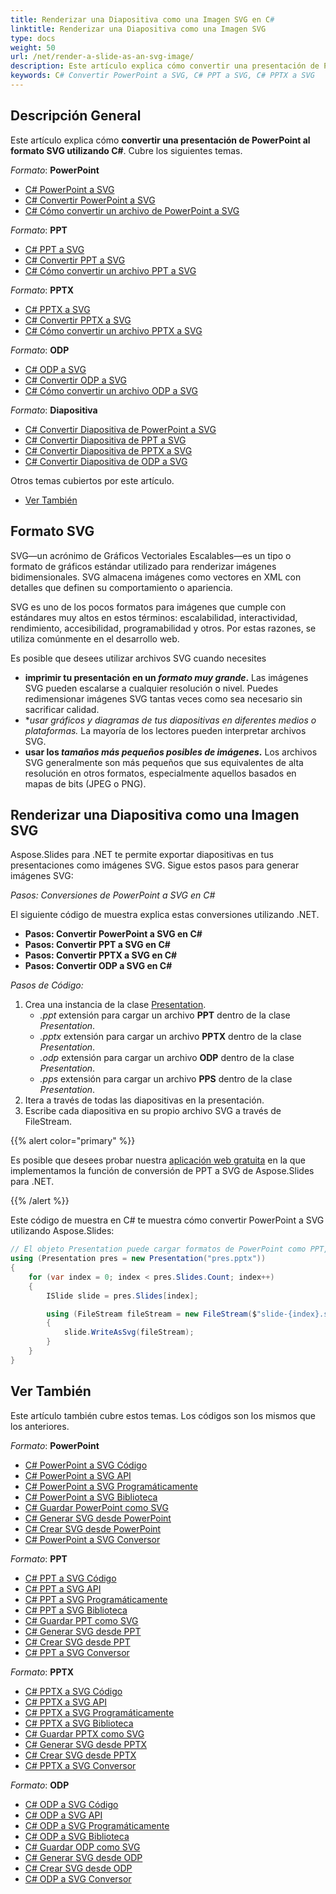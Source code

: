 ```yaml
---
title: Renderizar una Diapositiva como una Imagen SVG en C#
linktitle: Renderizar una Diapositiva como una Imagen SVG
type: docs
weight: 50
url: /net/render-a-slide-as-an-svg-image/
description: Este artículo explica cómo convertir una presentación de PowerPoint al formato SVG utilizando C#. Puedes convertir formatos PPT, PPTX, ODP en imágenes SVG.
keywords: C# Convertir PowerPoint a SVG, C# PPT a SVG, C# PPTX a SVG
---
```


## Descripción General

Este artículo explica cómo **convertir una presentación de PowerPoint al formato SVG utilizando C#**. Cubre los siguientes temas.

_Formato_: **PowerPoint**
- [C# PowerPoint a SVG](#csharp-powerpoint-to-svg)
- [C# Convertir PowerPoint a SVG](#csharp-powerpoint-to-svg)
- [C# Cómo convertir un archivo de PowerPoint a SVG](#csharp-powerpoint-to-svg)

_Formato_: **PPT**
- [C# PPT a SVG](#csharp-ppt-to-svg)
- [C# Convertir PPT a SVG](#csharp-ppt-to-svg)
- [C# Cómo convertir un archivo PPT a SVG](#csharp-ppt-to-svg)

_Formato_: **PPTX**
- [C# PPTX a SVG](#csharp-pptx-to-svg)
- [C# Convertir PPTX a SVG](#csharp-pptx-to-svg)
- [C# Cómo convertir un archivo PPTX a SVG](#csharp-pptx-to-svg)

_Formato_: **ODP**
- [C# ODP a SVG](#csharp-odp-to-svg)
- [C# Convertir ODP a SVG](#csharp-odp-to-svg)
- [C# Cómo convertir un archivo ODP a SVG](#csharp-odp-to-svg)

_Formato_: **Diapositiva**
- [C# Convertir Diapositiva de PowerPoint a SVG](#render-a-slide-as-an-svg-image)
- [C# Convertir Diapositiva de PPT a SVG](#render-a-slide-as-an-svg-image)
- [C# Convertir Diapositiva de PPTX a SVG](#render-a-slide-as-an-svg-image)
- [C# Convertir Diapositiva de ODP a SVG](#render-a-slide-as-an-svg-image)

Otros temas cubiertos por este artículo.
- [Ver También](#see-also)

## Formato SVG
SVG—un acrónimo de Gráficos Vectoriales Escalables—es un tipo o formato de gráficos estándar utilizado para renderizar imágenes bidimensionales. SVG almacena imágenes como vectores en XML con detalles que definen su comportamiento o apariencia.

SVG es uno de los pocos formatos para imágenes que cumple con estándares muy altos en estos términos: escalabilidad, interactividad, rendimiento, accesibilidad, programabilidad y otros. Por estas razones, se utiliza comúnmente en el desarrollo web.

Es posible que desees utilizar archivos SVG cuando necesites

- **imprimir tu presentación en un *formato muy grande*.** Las imágenes SVG pueden escalarse a cualquier resolución o nivel. Puedes redimensionar imágenes SVG tantas veces como sea necesario sin sacrificar calidad.
- **usar gráficos y diagramas de tus diapositivas en *diferentes medios o plataformas*.* La mayoría de los lectores pueden interpretar archivos SVG.
- **usar los *tamaños más pequeños posibles de imágenes*.** Los archivos SVG generalmente son más pequeños que sus equivalentes de alta resolución en otros formatos, especialmente aquellos basados en mapas de bits (JPEG o PNG).

## Renderizar una Diapositiva como una Imagen SVG

Aspose.Slides para .NET te permite exportar diapositivas en tus presentaciones como imágenes SVG. Sigue estos pasos para generar imágenes SVG:

_Pasos: Conversiones de PowerPoint a SVG en C#_

El siguiente código de muestra explica estas conversiones utilizando .NET.
- <a name="csharp-powerpoint-to-svg" id="csharp-powerpoint-to-svg"><strong>Pasos: Convertir PowerPoint a SVG en C#</strong></a>
- <a name="csharp-ppt-to-svg" id="csharp-ppt-to-svg"><strong>Pasos: Convertir PPT a SVG en C#</strong></a>
- <a name="csharp-pptx-to-svg" id="csharp-pptx-to-svg"><strong>Pasos: Convertir PPTX a SVG en C#</strong></a>
- <a name="csharp-odp-to-svg" id="csharp-odp-to-svg"><strong>Pasos: Convertir ODP a SVG en C#</strong></a>

_Pasos de Código:_

1. Crea una instancia de la clase [Presentation](https://reference.aspose.com/slides/net/aspose.slides/presentation/).
   * _.ppt_ extensión para cargar un archivo **PPT** dentro de la clase _Presentation_.
   * _.pptx_ extensión para cargar un archivo **PPTX** dentro de la clase _Presentation_.
   * _.odp_ extensión para cargar un archivo **ODP** dentro de la clase _Presentation_.
   * _.pps_ extensión para cargar un archivo **PPS** dentro de la clase _Presentation_.
2. Itera a través de todas las diapositivas en la presentación.
3. Escribe cada diapositiva en su propio archivo SVG a través de FileStream.

{{% alert color="primary" %}} 

Es posible que desees probar nuestra [aplicación web gratuita](https://products.aspose.app/slides/conversion/ppt-to-svg) en la que implementamos la función de conversión de PPT a SVG de Aspose.Slides para .NET.

{{% /alert %}} 

Este código de muestra en C# te muestra cómo convertir PowerPoint a SVG utilizando Aspose.Slides: 

``` csharp
// El objeto Presentation puede cargar formatos de PowerPoint como PPT, PPTX, ODP, etc.
using (Presentation pres = new Presentation("pres.pptx"))
{
    for (var index = 0; index < pres.Slides.Count; index++)
    {
        ISlide slide = pres.Slides[index];

        using (FileStream fileStream = new FileStream($"slide-{index}.svg", FileMode.Create, FileAccess.Write))
        {
            slide.WriteAsSvg(fileStream);   
        }
    }
}
```

## Ver También 

Este artículo también cubre estos temas. Los códigos son los mismos que los anteriores.

_Formato_: **PowerPoint**
- [C# PowerPoint a SVG Código](#csharp-powerpoint-to-svg)
- [C# PowerPoint a SVG API](#csharp-powerpoint-to-svg)
- [C# PowerPoint a SVG Programáticamente](#csharp-powerpoint-to-svg)
- [C# PowerPoint a SVG Biblioteca](#csharp-powerpoint-to-svg)
- [C# Guardar PowerPoint como SVG](#csharp-powerpoint-to-svg)
- [C# Generar SVG desde PowerPoint](#csharp-powerpoint-to-svg)
- [C# Crear SVG desde PowerPoint](#csharp-powerpoint-to-svg)
- [C# PowerPoint a SVG Conversor](#csharp-powerpoint-to-svg)

_Formato_: **PPT**
- [C# PPT a SVG Código](#csharp-ppt-to-svg)
- [C# PPT a SVG API](#csharp-ppt-to-svg)
- [C# PPT a SVG Programáticamente](#csharp-ppt-to-svg)
- [C# PPT a SVG Biblioteca](#csharp-ppt-to-svg)
- [C# Guardar PPT como SVG](#csharp-ppt-to-svg)
- [C# Generar SVG desde PPT](#csharp-ppt-to-svg)
- [C# Crear SVG desde PPT](#csharp-ppt-to-svg)
- [C# PPT a SVG Conversor](#csharp-ppt-to-svg)

_Formato_: **PPTX**
- [C# PPTX a SVG Código](#csharp-pptx-to-svg)
- [C# PPTX a SVG API](#csharp-pptx-to-svg)
- [C# PPTX a SVG Programáticamente](#csharp-pptx-to-svg)
- [C# PPTX a SVG Biblioteca](#csharp-pptx-to-svg)
- [C# Guardar PPTX como SVG](#csharp-pptx-to-svg)
- [C# Generar SVG desde PPTX](#csharp-pptx-to-svg)
- [C# Crear SVG desde PPTX](#csharp-pptx-to-svg)
- [C# PPTX a SVG Conversor](#csharp-pptx-to-svg)

_Formato_: **ODP**
- [C# ODP a SVG Código](#csharp-odp-to-svg)
- [C# ODP a SVG API](#csharp-odp-to-svg)
- [C# ODP a SVG Programáticamente](#csharp-odp-to-svg)
- [C# ODP a SVG Biblioteca](#csharp-odp-to-svg)
- [C# Guardar ODP como SVG](#csharp-odp-to-svg)
- [C# Generar SVG desde ODP](#csharp-odp-to-svg)
- [C# Crear SVG desde ODP](#csharp-odp-to-svg)
- [C# ODP a SVG Conversor](#csharp-odp-to-svg)